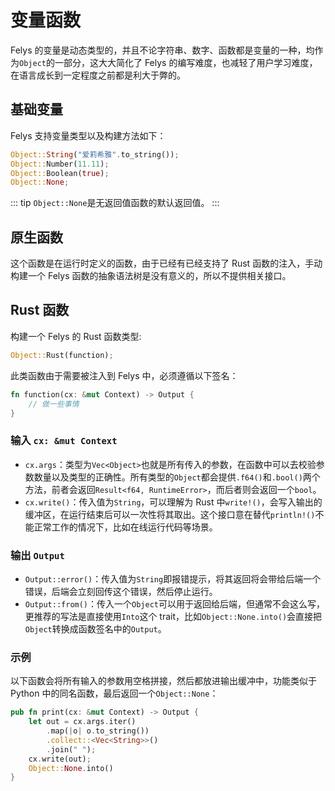 # 变量函数

Felys 的变量是动态类型的，并且不论字符串、数字、函数都是变量的一种，均作为`Object`的一部分，这大大简化了 Felys 的编写难度，也减轻了用户学习难度，在语言成长到一定程度之前都是利大于弊的。

## 基础变量

Felys 支持变量类型以及构建方法如下：

```rust
Object::String("爱莉希雅".to_string());
Object::Number(11.11);
Object::Boolean(true);
Object::None;
```

::: tip
`Object::None`是无返回值函数的默认返回值。
:::

## 原生函数

这个函数是在运行时定义的函数，由于已经有已经支持了 Rust 函数的注入，手动构建一个 Felys 函数的抽象语法树是没有意义的，所以不提供相关接口。

## Rust 函数

构建一个 Felys 的 Rust 函数类型:

```rust
Object::Rust(function);
```

此类函数由于需要被注入到 Felys 中，必须遵循以下签名：

```rust
fn function(cx: &mut Context) -> Output {
    // 做一些事情
}
```

### 输入 `cx: &mut Context`

- `cx.args`：类型为`Vec<Object>`也就是所有传入的参数，在函数中可以去校验参数数量以及类型的正确性。所有类型的`Object`都会提供`.f64()`和`.bool()`两个方法，前者会返回`Result<f64, RuntimeError>`，而后者则会返回一个`bool`。
- `cx.write()`：传入值为`String`，可以理解为 Rust 中`write!()`，会写入输出的缓冲区，在运行结束后可以一次性将其取出。这个接口意在替代`println!()`不能正常工作的情况下，比如在线运行代码等场景。

### 输出 `Output`

- `Output::error()`：传入值为`String`即报错提示，将其返回将会带给后端一个错误，后端会立刻回传这个错误，然后停止运行。
- `Output::from()`：传入一个`Object`可以用于返回给后端，但通常不会这么写，更推荐的写法是直接使用`Into`这个 trait，比如`Object::None.into()`会直接把`Object`转换成函数签名中的`Output`。

### 示例

以下函数会将所有输入的参数用空格拼接，然后都放进输出缓冲中，功能类似于 Python 中的同名函数，最后返回一个`Object::None`：

```rust
pub fn print(cx: &mut Context) -> Output {
    let out = cx.args.iter()
        .map(|o| o.to_string())
        .collect::<Vec<String>>()
        .join(" ");
    cx.write(out);
    Object::None.into()
}
```
